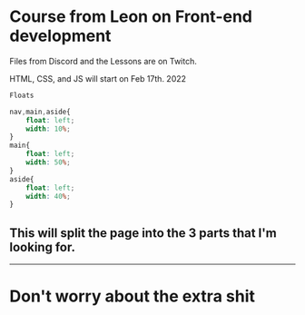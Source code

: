 # Course from Leon on Front-end development

Files from Discord and the Lessons are on Twitch.

HTML, CSS, and JS will start on Feb 17th. 2022

```css
Floats

nav,main,aside{
    float: left;
    width: 10%;
}
main{
    float: left;
    width: 50%;
}
aside{
    float: left;
    width: 40%;
}
```

## This will split the page into the 3 parts that I'm looking for.

- - - -

# Don't worry about the extra shit #

